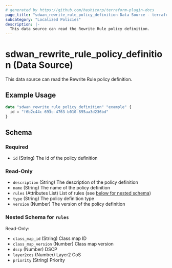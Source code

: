 ```yaml
---
# generated by https://github.com/hashicorp/terraform-plugin-docs
page_title: "sdwan_rewrite_rule_policy_definition Data Source - terraform-provider-sdwan"
subcategory: "Localized Policies"
description: |-
  This data source can read the Rewrite Rule policy definition.
---
```


# sdwan_rewrite_rule_policy_definition (Data Source)

This data source can read the Rewrite Rule policy definition.

## Example Usage

```terraform
data "sdwan_rewrite_rule_policy_definition" "example" {
  id = "f6b2c44c-693c-4763-b010-895aa3d236bd"
}
```

<!-- schema generated by tfplugindocs -->
## Schema

### Required

- `id` (String) The id of the policy definition

### Read-Only

- `description` (String) The description of the policy definition
- `name` (String) The name of the policy definition
- `rules` (Attributes List) List of rules (see [below for nested schema](#nestedatt--rules))
- `type` (String) The policy definition type
- `version` (Number) The version of the policy definition

<a id="nestedatt--rules"></a>
### Nested Schema for `rules`

Read-Only:

- `class_map_id` (String) Class map ID
- `class_map_version` (Number) Class map version
- `dscp` (Number) DSCP
- `layer2cos` (Number) Layer2 CoS
- `priority` (String) Priority


